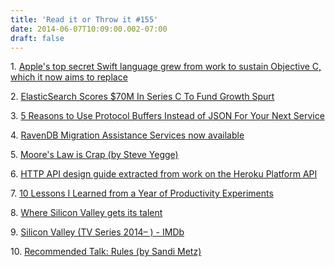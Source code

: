 ```yaml
---
title: 'Read it or Throw it #155'
date: 2014-06-07T10:09:00.002-07:00
draft: false
---
```


1. [Apple's top secret Swift language grew from work to sustain Objective C, which it now aims to replace](http://appleinsider.com/articles/14/06/04/apples-top-secret-swift-language-grew-from-work-to-sustain-objective-c-which-it-now-aims-to-replace)

2. [ElasticSearch Scores $70M In Series C To Fund Growth Spurt](http://techcrunch.com/2014/06/05/elasticsearch-scores-70m-in-series-c-to-fund-growth-spurt/)

3. [5 Reasons to Use Protocol Buffers Instead of JSON For Your Next Service](http://blog.codeclimate.com/blog/2014/06/05/choose-protocol-buffers/)

4. [RavenDB Migration Assistance Services now available](http://ayende.com/blog/166881/ravendb-migration-assistance-services-now-available)

5. [Moore's Law is Crap (by Steve Yegge)](http://steve-yegge.blogspot.co.il/2006/03/moores-law-is-crap.html)

6. [HTTP API design guide extracted from work on the Heroku Platform API](https://github.com/interagent/http-api-design)

7. [10 Lessons I Learned from a Year of Productivity Experiments](http://lifehacker.com/10-lessons-i-learned-from-a-year-of-productivity-experi-1584800618)

8. [Where Silicon Valley gets its talent](http://venturebeat.com/2014/06/06/this-map-reveals-exactly-where-silicon-valley-gets-its-talent/)

9. [Silicon Valley (TV Series 2014– ) - IMDb](http://www.imdb.com/title/tt2575988/)

10. [Recommended Talk: Rules (by Sandi Metz)](https://www.youtube.com/watch?v=npOGOmkxuio)